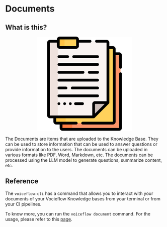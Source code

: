 # Documents

## What is this?

<p align="center">
  <img alt="Flow" src="/images/document.png" style="height:300px;width:300px" />
</p>

The Documents are items that are uploaded to the Knowledge Base. They can be used to store information that can be used to answer questions or provide information to the users. The documents can be uploaded in various formats like PDF, Word, Markdown, etc. The documents can be processed using the LLM model to generate questions, summarize content, etc.

## Reference

The `voiceflow-cli` has a command that allows you to interact with your documents of your Vocieflow Knowledge bases from your terminal or from your CI pipelines.

To know more, you can run the `voiceflow document` command. For the usage, please refer to this [page](/cmd/voiceflow_document).
